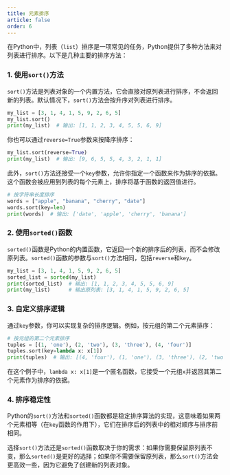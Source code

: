 ```yaml
---
title: 元素排序
article: false
order: 6
---
```


在Python中，列表（`list`）排序是一项常见的任务，Python提供了多种方法来对列表进行排序。以下是几种主要的排序方法：

### 1. 使用`sort()`方法

`sort()`方法是列表对象的一个内置方法，它会直接对原列表进行排序，不会返回新的列表。默认情况下，`sort()`方法会按升序对列表进行排序。

```python
my_list = [3, 1, 4, 1, 5, 9, 2, 6, 5]
my_list.sort()
print(my_list)  # 输出: [1, 1, 2, 3, 4, 5, 5, 6, 9]
```

你也可以通过`reverse=True`参数来按降序排序：

```python
my_list.sort(reverse=True)
print(my_list)  # 输出: [9, 6, 5, 5, 4, 3, 2, 1, 1]
```

此外，`sort()`方法还接受一个`key`参数，允许你指定一个函数来作为排序的依据。这个函数会被应用到列表的每个元素上，排序将基于函数的返回值进行。

```python
# 按字符串长度排序
words = ["apple", "banana", "cherry", "date"]
words.sort(key=len)
print(words)  # 输出: ['date', 'apple', 'cherry', 'banana']
```

### 2. 使用`sorted()`函数

`sorted()`函数是Python的内置函数，它返回一个新的排序后的列表，而不会修改原列表。`sorted()`函数的参数与`sort()`方法相同，包括`reverse`和`key`。

```python
my_list = [3, 1, 4, 1, 5, 9, 2, 6, 5]
sorted_list = sorted(my_list)
print(sorted_list)  # 输出: [1, 1, 2, 3, 4, 5, 5, 6, 9]
print(my_list)      # 输出原列表: [3, 1, 4, 1, 5, 9, 2, 6, 5]
```

### 3. 自定义排序逻辑

通过`key`参数，你可以实现复杂的排序逻辑。例如，按元组的第二个元素排序：

```python
# 按元组的第二个元素排序
tuples = [(1, 'one'), (2, 'two'), (3, 'three'), (4, 'four')]
tuples.sort(key=lambda x: x[1])
print(tuples)  # 输出: [(4, 'four'), (1, 'one'), (3, 'three'), (2, 'two')]
```

在这个例子中，`lambda x: x[1]`是一个匿名函数，它接受一个元组`x`并返回其第二个元素作为排序的依据。

### 4. 排序稳定性

Python的`sort()`方法和`sorted()`函数都是稳定排序算法的实现，这意味着如果两个元素相等（在`key`函数的作用下），它们在排序后的列表中的相对顺序与排序前相同。

选择`sort()`方法还是`sorted()`函数取决于你的需求：如果你需要保留原列表不变，那么`sorted()`是更好的选择；如果你不需要保留原列表，那么`sort()`方法会更高效一些，因为它避免了创建新的列表对象。